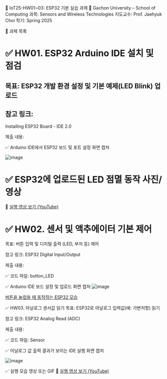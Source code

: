 📘 IoT25-HW01~03: ESP32 기본 실습 과제
🏫 Gachon University – School of Computing
과목: Sensors and Wireless Technologies
지도교수: Prof. Jaehyuk Choi
학기: Spring 2025

🧩 과제 목록
# ✅ HW01. ESP32 Arduino IDE 설치 및 점검
## 목표: ESP32 개발 환경 설정 및 기본 예제(LED Blink) 업로드

## 참고 링크:
Installing ESP32 Board - IDE 2.0

제출 내용:

✅ Arduino IDE에서 ESP32 보드 및 포트 설정 화면 캡처

![image](https://github.com/user-attachments/assets/06ad3e5a-f582-49ad-bbc7-762583af4bf9)


# ✅ ESP32에 업로드된 LED 점멸 동작 사진/영상
🔗 [실행 영상 보기 (YouTube)](https://youtube.com/shorts/v0tBj6gvC-E)

# ✅ HW02. 센서 및 액추에이터 기본 제어
목표: 버튼 입력 및 디지털 출력 (LED, 부저 등) 제어

참고 링크:
ESP32 Digital Input/Output

제출 내용:

✅ 코드 파일: button_LED

✅ Arduino IDE 보드 설정 및 업로드 화면 캡처
![image](https://github.com/user-attachments/assets/e6fa8456-1010-4c1d-ae69-e49ecc0cd19f)


[버튼을 눌렀을 때 동작하는 ESP32 모습](https://youtube.com/shorts/QkENaNEgD1Y)

✅ HW03. 아날로그 센서값 읽기
목표: ESP32로 아날로그 입력값(예: 가변저항) 읽기

참고 링크:
ESP32 Analog Read (ADC)

제출 내용:

✅ 코드 파일: Sensor

✅ 아날로그 값 출력 결과가 보이는 IDE 실행 화면 캡처

![image](https://github.com/user-attachments/assets/77fe0268-430a-4f68-b3cc-fc11173d8635)


✅ 실행 모습 영상 또는 GIF
🔗 [실행 영상 보기 (YouTube)](https://youtube.com/shorts/2rdASFtEu4k)
